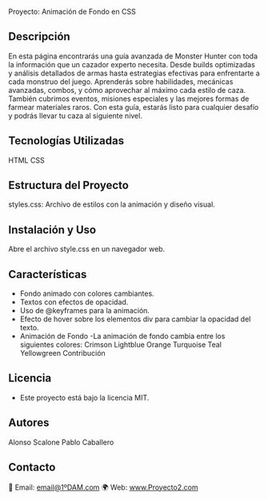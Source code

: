 Proyecto: Animación de Fondo en CSS

## Descripción

En esta página encontrarás una guía avanzada de Monster Hunter con toda la información que un cazador experto necesita. Desde builds optimizadas y análisis detallados de armas hasta estrategias efectivas para enfrentarte a cada monstruo del juego. Aprenderás sobre habilidades, mecánicas avanzadas, combos, y cómo aprovechar al máximo cada estilo de caza. También cubrimos eventos, misiones especiales y las mejores formas de farmear materiales raros. Con esta guía, estarás listo para cualquier desafío y podrás llevar tu caza al siguiente nivel.

## Tecnologías Utilizadas

HTML
CSS

## Estructura del Proyecto

styles.css: Archivo de estilos con la animación y diseño visual.

## Instalación y Uso

Abre el archivo style.css en un navegador web.

## Características

- Fondo animado con colores cambiantes.
- Textos con efectos de opacidad.
- Uso de @keyframes para la animación.
- Efecto de hover sobre los elementos div para cambiar la opacidad del texto.
- Animación de Fondo
-La animación de fondo cambia entre los siguientes colores:
 Crimson
 Lightblue
 Orange
 Turquoise
 Teal
 Yellowgreen
 Contribución

## Licencia
- Este proyecto está bajo la licencia MIT.

## Autores
Alonso Scalone 
Pablo Caballero

## Contacto

📧 Email: email@1ºDAM.com 
🌍 Web: www.Proyecto2.com

